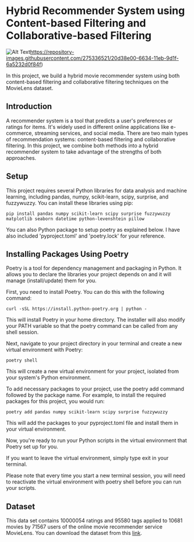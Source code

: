 # Hybrid Recommender System using Content-based Filtering and Collaborative-based Filtering
![Alt Text](https://repository-images.githubusercontent.com/275336521/20d38e00-6634-11eb-9d1f-6a5232d0f84f)https://repository-images.githubusercontent.com/275336521/20d38e00-6634-11eb-9d1f-6a5232d0f84f)

In this project, we build a hybrid movie recommender system using both content-based filtering and collaborative filtering techniques on the MovieLens dataset.
## Introduction

A recommender system is a tool that predicts a user's preferences or ratings for items. It's widely used in different online applications like e-commerce, streaming services, and social media. There are two main types of recommendation systems: content-based filtering and collaborative filtering. In this project, we combine both methods into a hybrid recommender system to take advantage of the strengths of both approaches.

## Setup

This project requires several Python libraries for data analysis and machine learning, including pandas, numpy, scikit-learn, scipy, surprise, and fuzzywuzzy. You can install these libraries using pip:
```
pip install pandas numpy scikit-learn scipy surprise fuzzywuzzy matplotlib seaborn datetime python-levenshtein pillow 
```

You can also Python package to setup poetry as explained below. I have also included 'pyproject.toml' and 'poetry.lock' for your reference.

## Installing Packages Using Poetry

Poetry is a tool for dependency management and packaging in Python. It allows you to declare the libraries your project depends on and it will manage (install/update) them for you.

First, you need to install Poetry. You can do this with the following command:
```
curl -sSL https://install.python-poetry.org | python -
```
This will install Poetry in your home directory. The installer will also modify your PATH variable so that the poetry command can be called from any shell session.

Next, navigate to your project directory in your terminal and create a new virtual environment with Poetry:
```
poetry shell
```
This will create a new virtual environment for your project, isolated from your system's Python environment.

To add necessary packages to your project, use the poetry add command followed by the package name. For example, to install the required packages for this project, you would run:
```
poetry add pandas numpy scikit-learn scipy surprise fuzzywuzzy
```
This will add the packages to your pyproject.toml file and install them in your virtual environment.

Now, you're ready to run your Python scripts in the virtual environment that Poetry set up for you.

If you want to leave the virtual environment, simply type exit in your terminal.

Please note that every time you start a new terminal session, you will need to reactivate the virtual environment with poetry shell before you can run your scripts.


## Dataset

This data set contains 10000054 ratings and 95580 tags applied to 10681 movies by 71567 users of the online movie recommender service MovieLens.
You can download the dataset from this [link](http://files.grouplens.org/datasets/movielens/ml-10m.zip).







